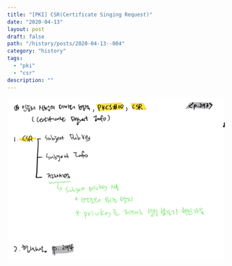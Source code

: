 ```yaml
---
title: "[PKI] CSR(Certificate Singing Request)"
date: "2020-04-13"
layout: post
draft: false
path: "/history/posts/2020-04-13--004"
category: "history"
tags:
  - "pki"
  - "csr"
description: ""
---
```


![](./004-01.png)
